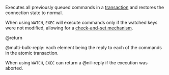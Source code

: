 Executes all previously queued commands in a
[transaction][transactions] and restores the connection state to
normal.

[transactions]: /topics/transactions

When using `WATCH`, `EXEC` will execute commands only if the
watched keys were not modified, allowing for a [check-and-set
mechanism][cas].

[cas]: /topics/transactions#cas

@return

@multi-bulk-reply: each element being the reply to each of the commands
in the atomic transaction.

When using `WATCH`, `EXEC` can return a @nil-reply if the execution was
aborted.
